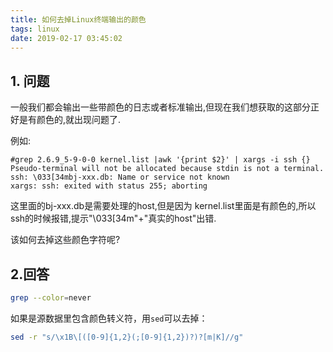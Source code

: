 ```yaml
---
title: 如何去掉Linux终端输出的颜色
tags: linux
date: 2019-02-17 03:45:02
---
```


## 1. 问题

一般我们都会输出一些带颜色的日志或者标准输出,但现在我们想获取的这部分正好是有颜色的,就出现问题了.

例如:

```
#grep 2.6.9_5-9-0-0 kernel.list |awk '{print $2}' | xargs -i ssh {}
Pseudo-terminal will not be allocated because stdin is not a terminal.
ssh: \033[34mbj-xxx.db: Name or service not known
xargs: ssh: exited with status 255; aborting
```

这里面的bj-xxx.db是需要处理的host,但是因为 kernel.list里面是有颜色的,所以ssh的时候报错,提示"\033[34m"+"真实的host"出错.

该如何去掉这些颜色字符呢?

## 2.回答

```bash
grep --color=never
```

如果是源数据里包含颜色转义符，用`sed`可以去掉：

```sh
sed -r "s/\x1B\[([0-9]{1,2}(;[0-9]{1,2})?)?[m|K]//g"
```

